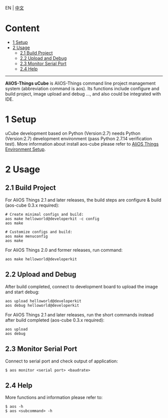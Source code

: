 EN | [中文](AliOS-Things-uCube.zh)

# Content

- [1 Setup](#1-安装)
- [2 Usage](#2-使用)
    - [2.1 Build Project](#21-)
    - [2.2 Upload and Debug](#22-烧录与调试)
    - [2.3 Monitor Serial Port](#23-串口监控)
    - [2.4 Help](#24-帮助信息)
------

**AliOS-Things uCube** is AliOS-Things command line project management system (abbreviation command is aos). Its functions include configure and build project, image upload and debug ..., and also could be integrated with IDE.

# 1 Setup

uCube development based on Python (Version:2.7) needs Python (Version:2.7) development environment (pass Python 2.7.14 verification test). More information about install aos-cube please refer to [AliOS Things Environment Setup](AliOS-Things-Environment-Setup).

# 2 Usage

## 2.1 Build Project

For AliOS Things 2.1 and later releases, the build steps are configure & build (aos-cube 0.3.x required):
```
# Create minimal configs and build:
aos make helloworld@developerkit -c config
aos make

# Customize configs and build:
aos make menuconfig
aos make
```

For AliOS Things 2.0 and former releases, run command:
```
aos make helloworld@developerkit
```

## 2.2 Upload and Debug

After build completed, connect to development board to upload the image and start debug:
```
aos upload helloworld@developerkit
aos debug helloworld@developerkit
```

For AliOS Things 2.1 and later releases, run the short commands instead after build completed (aos-cube 0.3.x required):
```
aos upload
aos debug
```

## 2.3 Monitor Serial Port
Connect to serial port and check output of application:
```
$ aos monitor <serial port> <baudrate>
```

## 2.4 Help
More functions and information please refer to:
```
$ aos -h
$ aos <subcommand> -h
```
